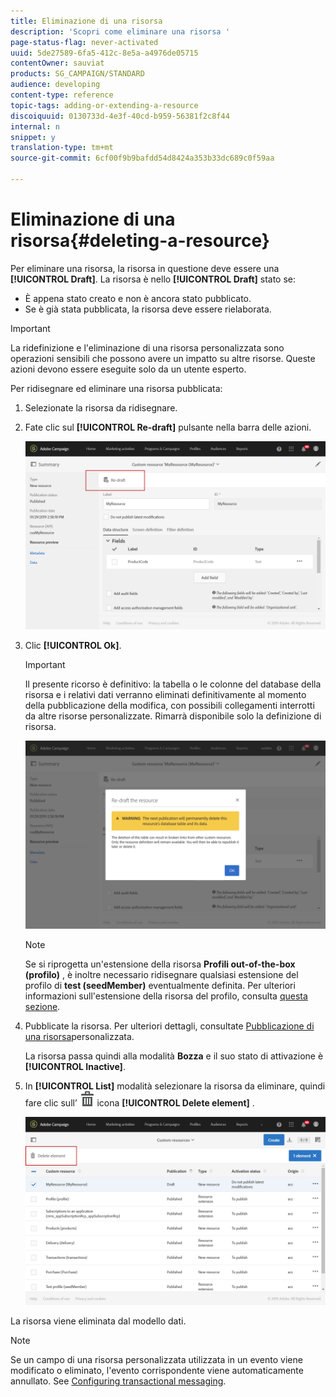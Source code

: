 ```yaml
---
title: Eliminazione di una risorsa
description: 'Scopri come eliminare una risorsa '
page-status-flag: never-activated
uuid: 5de27589-6fa5-412c-8e5a-a4976de05715
contentOwner: sauviat
products: SG_CAMPAIGN/STANDARD
audience: developing
content-type: reference
topic-tags: adding-or-extending-a-resource
discoiquuid: 0130733d-4e3f-40cd-b959-56381f2c8f44
internal: n
snippet: y
translation-type: tm+mt
source-git-commit: 6cf00f9b9bafdd54d8424a353b33dc689c0f59aa

---
```



# Eliminazione di una risorsa{#deleting-a-resource}

Per eliminare una risorsa, la risorsa in questione deve essere una **[!UICONTROL Draft]**. La risorsa è nello **[!UICONTROL Draft]** stato se:

* È appena stato creato e non è ancora stato pubblicato.
* Se è già stata pubblicata, la risorsa deve essere rielaborata.

>[!IMPORTANT]
>
>La ridefinizione e l&#39;eliminazione di una risorsa personalizzata sono operazioni sensibili che possono avere un impatto su altre risorse. Queste azioni devono essere eseguite solo da un utente esperto.

Per ridisegnare ed eliminare una risorsa pubblicata:

1. Selezionate la risorsa da ridisegnare.
1. Fate clic sul **[!UICONTROL Re-draft]** pulsante nella barra delle azioni.

   ![](assets/schema_extension_uc26.png)

1. Clic **[!UICONTROL Ok]**.

   >[!IMPORTANT]
   >
   >Il presente ricorso è definitivo: la tabella o le colonne del database della risorsa e i relativi dati verranno eliminati definitivamente al momento della pubblicazione della modifica, con possibili collegamenti interrotti da altre risorse personalizzate. Rimarrà disponibile solo la definizione di risorsa.

   ![](assets/schema_extension_uc27.png)

   >[!NOTE]
   >
   >Se si riprogetta un&#39;estensione della risorsa **Profili out-of-the-box (profilo)** , è inoltre necessario ridisegnare qualsiasi estensione del profilo di **test (seedMember)** eventualmente definita. Per ulteriori informazioni sull&#39;estensione della risorsa del profilo, consulta [questa sezione](../../developing/using/extending-the-profile-resource-with-a-new-field.md).

1. Pubblicate la risorsa. Per ulteriori dettagli, consultate [Pubblicazione di una risorsa](../../developing/using/updating-the-database-structure.md#publishing-a-custom-resource)personalizzata.

   La risorsa passa quindi alla modalità **Bozza** e il suo stato di attivazione è **[!UICONTROL Inactive]**.

1. In **[!UICONTROL List]** modalità selezionare la risorsa da eliminare, quindi fare clic sull’ ![](assets/delete_darkgrey-24px.png) icona **[!UICONTROL Delete element]** .

   ![](assets/schema_extension_uc28.png)

La risorsa viene eliminata dal modello dati.

>[!NOTE]
>
>Se un campo di una risorsa personalizzata utilizzata in un evento viene modificato o eliminato, l&#39;evento corrispondente viene automaticamente annullato. See [Configuring transactional messaging](../../administration/using/configuring-transactional-messaging.md).

